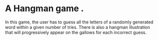 # A Hangman game . 
In this game, the user has to guess all the letters of a randomly generated word within a given number of tries. There is also a hangman illustration that will progressively appear on the gallows for each incorrect guess.
